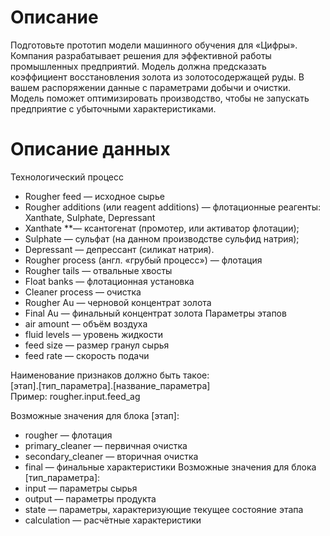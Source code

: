 # Описание
Подготовьте прототип модели машинного обучения для «Цифры». Компания разрабатывает решения для эффективной работы промышленных предприятий.
Модель должна предсказать коэффициент восстановления золота из золотосодержащей руды. В вашем распоряжении данные с параметрами добычи и очистки.
Модель поможет оптимизировать производство, чтобы не запускать предприятие с убыточными характеристиками.
# Описание данных
Технологический процесс
 - Rougher feed — исходное сырье
 - Rougher additions (или reagent additions) — флотационные реагенты: Xanthate, Sulphate, Depressant
 - Xanthate **— ксантогенат (промотер, или активатор флотации);
 - Sulphate — сульфат (на данном производстве сульфид натрия);
 - Depressant — депрессант (силикат натрия).
 - Rougher process (англ. «грубый процесс») — флотация
 - Rougher tails — отвальные хвосты
 - Float banks — флотационная установка
 - Cleaner process — очистка
 - Rougher Au — черновой концентрат золота
 - Final Au — финальный концентрат золота
Параметры этапов
 - air amount — объём воздуха
 - fluid levels — уровень жидкости
 - feed size — размер гранул сырья
 - feed rate — скорость подачи

Наименование признаков должно быть такое:  
[этап].[тип_параметра].[название_параметра]  
Пример: rougher.input.feed_ag

Возможные значения для блока [этап]:
 - rougher — флотация
 - primary_cleaner — первичная очистка
 - secondary_cleaner — вторичная очистка
 - final — финальные характеристики
Возможные значения для блока [тип_параметра]:
 - input — параметры сырья
 - output — параметры продукта
 - state — параметры, характеризующие текущее состояние этапа
 - calculation — расчётные характеристики
